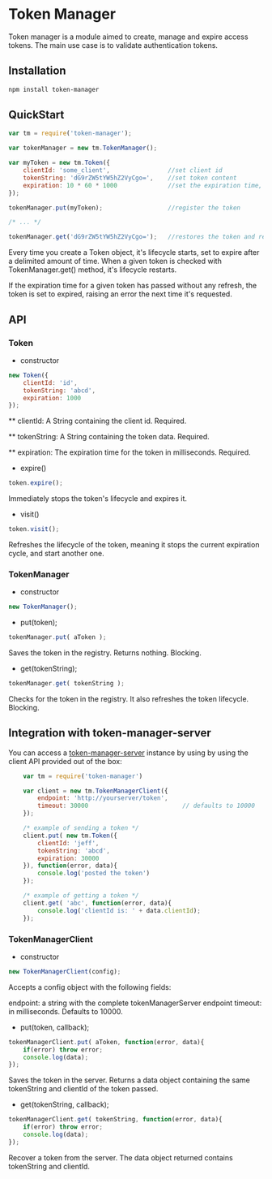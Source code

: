 Token Manager
=============

Token manager is a module aimed to create, manage and expire access tokens.
The main use case is to validate authentication tokens.

Installation
------------

```bash
npm install token-manager
```

QuickStart
----------

```javascript
var tm = require('token-manager');

var tokenManager = new tm.TokenManager();

var myToken = new tm.Token({
    clientId: 'some_client',                //set client id
    tokenString: 'dG9rZW5tYW5hZ2VyCgo=',    //set token content
    expiration: 10 * 60 * 1000              //set the expiration time, in milliseconds
});

tokenManager.put(myToken);                  //register the token

/* ... */

tokenManager.get('dG9rZW5tYW5hZ2VyCgo=');   //restores the token and refreshes its expiration time.
```

Every time you create a Token object, it's lifecycle starts, set to expire after a delimited amount of time.
When a given token is checked with TokenManager.get() method, it's lifecycle restarts.

If the expiration time for a given token has passed without any refresh, the token is set to expired,
raising an error the next time it's requested.


API
---

### Token

* constructor

```javascript
new Token({
    clientId: 'id',
    tokenString: 'abcd',
    expiration: 1000
});
```

** clientId: A String containing the client id. Required.

** tokenString: A String containing the token data. Required.

** expiration: The expiration time for the token in milliseconds. Required.

* expire()

```javascript
token.expire();
```

Immediately stops the token's lifecycle and expires it.

* visit()

```javascript
token.visit();
```

Refreshes the lifecycle of the token, meaning it stops the current expiration cycle, and start another one.

### TokenManager

* constructor

```javascript
new TokenManager();
```

* put(token);

```javascript
tokenManager.put( aToken );
```

Saves the token in the registry. Returns nothing. Blocking.

* get(tokenString);

```javascript
tokenManager.get( tokenString );
```

Checks for the token in the registry. It also refreshes the token lifecycle. Blocking.


Integration with token-manager-server
-------------------------------------

You can access a [token-manager-server](https://github.com/jsanchesleao/token-manager-server "TokenManagerServer") instance by using by using the client API provided out of the box:

```javascript
    var tm = require('token-manager')

    var client = new tm.TokenManagerClient({
        endpoint: 'http://yourserver/token',
        timeout: 30000                          // defaults to 10000
    });

    /* example of sending a token */
    client.put( new tm.Token({
        clientId: 'jeff',
        tokenString: 'abcd',
        expiration: 30000
    }), function(error, data){
        console.log('posted the token')
    });

    /* example of getting a token */
    client.get( 'abc', function(error, data){
        console.log('clientId is: ' + data.clientId);
    });
```

### TokenManagerClient

* constructor

```javascript
new TokenManagerClient(config);
```

Accepts a config object with the following fields:

endpoint: a string with the complete tokenManagerServer endpoint
timeout: in milliseconds. Defaults to 10000.

* put(token, callback);

```javascript
tokenManagerClient.put( aToken, function(error, data){
    if(error) throw error;
    console.log(data);
});
```

Saves the token in the server. Returns a data object containing the same tokenString and clientId of the token passed.

* get(tokenString, callback);

```javascript
tokenManagerClient.get( tokenString, function(error, data){
    if(error) throw error;
    console.log(data);
});
```

Recover a token from the server. The data object returned contains tokenString and clientId.